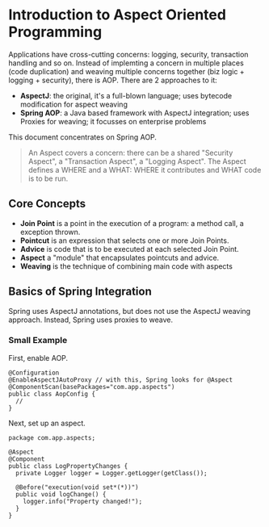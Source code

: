 # Introduction to Aspect Oriented Programming

Applications have cross-cutting concerns: logging, security, transaction handling and so on. Instead of implemting a concern in multiple places (code duplication) and weaving multiple concerns together (biz logic + logging + security), there is AOP. There are 2 approaches to it:

* **AspectJ**: the original, it's a full-blown language; uses bytecode modification for aspect weaving
* **Spring AOP**: a Java based framework with AspectJ integration; uses Proxies for weaving; it focusses on enterprise problems

This document concentrates on Spring AOP.

> An Aspect covers a concern: there can be a shared "Security Aspect", a "Transaction Aspect", a "Logging Aspect". The Aspect defines a WHERE and a WHAT: WHERE it contributes and WHAT code is to be run.

## Core Concepts

* __Join Point__ is a point in the execution of a program: a method call, a exception thrown.
* __Pointcut__ is an expression that selects one or more Join Points.
* __Advice__ is code that is to be executed at each selected Join Point.
* __Aspect__ a "module" that encapsulates pointcuts and advice.
* __Weaving__ is the technique of combining main code with aspects

## Basics of Spring Integration

Spring uses AspectJ annotations, but does not use the AspectJ weaving approach. Instead, Spring uses proxies to weave.

### Small Example

First, enable AOP.
```
@Configuration
@EnableAspectJAutoProxy // with this, Spring looks for @Aspect
@ComponentScan(basePackages="com.app.aspects")
public class AopConfig {
  //
}
```

Next, set up an aspect.
```
package com.app.aspects;

@Aspect
@Component
public class LogPropertyChanges {
  private Logger logger = Logger.getLogger(getClass());

  @Before("execution(void set*(*))")
  public void logChange() {
    logger.info("Property changed!");
  }
}
```

